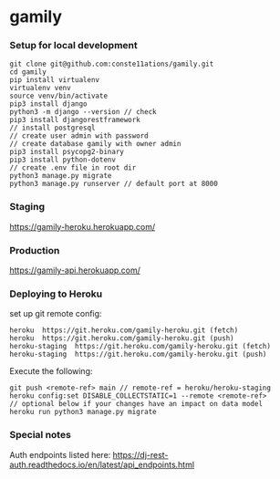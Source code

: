 # gamily

### Setup for local development

```
git clone git@github.com:conste11ations/gamily.git
cd gamily
pip install virtualenv
virtualenv venv
source venv/bin/activate
pip3 install django
python3 -m django --version // check
pip3 install djangorestframework
// install postgresql
// create user admin with password
// create database gamily with owner admin
pip3 install psycopg2-binary
pip3 install python-dotenv 
// create .env file in root dir
python3 manage.py migrate
python3 manage.py runserver // default port at 8000
```
### Staging

https://gamily-heroku.herokuapp.com/

### Production

https://gamily-api.herokuapp.com/ 

### Deploying to Heroku

set up git remote config:
```
heroku	https://git.heroku.com/gamily-heroku.git (fetch)
heroku	https://git.heroku.com/gamily-heroku.git (push)
heroku-staging	https://git.heroku.com/gamily-heroku.git (fetch)
heroku-staging	https://git.heroku.com/gamily-heroku.git (push)
```
Execute the following:
```
git push <remote-ref> main // remote-ref = heroku/heroku-staging
heroku config:set DISABLE_COLLECTSTATIC=1 --remote <remote-ref>
// optional below if your changes have an impact on data model
heroku run python3 manage.py migrate
```


### Special notes

Auth endpoints listed here:
https://dj-rest-auth.readthedocs.io/en/latest/api_endpoints.html
